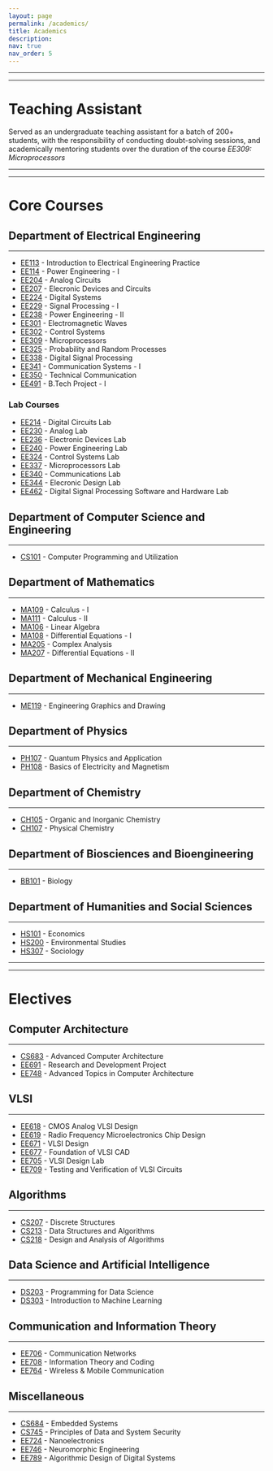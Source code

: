 ```yaml
---
layout: page
permalink: /academics/
title: Academics
description:
nav: true
nav_order: 5
---
```


---------------
---------------

# Teaching Assistant  
Served as an undergraduate teaching assistant for a batch of 200+ students, with the responsibility of conducting doubt-solving sessions, and academically mentoring students over the duration of the course _EE309: Microprocessors_

---------------
---------------

# Core Courses

## Department of Electrical Engineering
---------------
* [EE113](https://www.ee.iitb.ac.in/web/course_lists/ee-113-introduction-to-electrical-engineering-practice/) - Introduction to Electrical Engineering Practice
* [EE114](https://www.ee.iitb.ac.in/web/course_lists/ee-114-power-engineering-i/) - Power Engineering - I
* [EE204](https://www.ee.iitb.ac.in/web/course_lists/ee-204-analog-circuits/) - Analog Circuits
* [EE207](https://www.ee.iitb.ac.in/web/course_lists/ee-207-electronic-devices-and-circuits/) - Elecronic Devices and Circuits
* [EE224](https://www.ee.iitb.ac.in/web/course_lists/ee-224-digital-systems/) - Digital Systems
* [EE229](https://www.ee.iitb.ac.in/web/course_lists/ee-227-microelectronics/) - Signal Processing - I
* [EE238](https://www.ee.iitb.ac.in/web/course_lists/ee-236-power-engineering-ii/) - Power Engineering - II
* [EE301](https://www.ee.iitb.ac.in/web/course_lists/ee-301-electromagnetic-waves/) - Electromagnetic Waves
* [EE302](https://www.ee.iitb.ac.in/web/course_lists/ee-302-control-systems/) - Control Systems
* [EE309](https://www.ee.iitb.ac.in/web/course_lists/ee-309-microprocessors/) - Microprocessors
* [EE325](https://www.ee.iitb.ac.in/web/course_lists/ee-325-probability-and-random-processes/) - Probability and Random Processes
* [EE338](https://www.ee.iitb.ac.in/web/course_lists/ee-338-digital-signal-processing/) - Digital Signal Processing
* [EE341](https://www.ee.iitb.ac.in/web/course_lists/ee-341-communication-systems-i/) - Communication Systems - I
* [EE350](https://www.ee.iitb.ac.in/web/course_lists/ee-350-technical-communication/) - Technical Communication
* [EE491]() - B.Tech Project - I

### Lab Courses

* [EE214](https://www.ee.iitb.ac.in/web/course_lists/ee-214-digital-circuits-laboratory/) - Digital Circuits Lab
* [EE230](https://www.ee.iitb.ac.in/web/course_lists/ee-230-analog-circuits-laboratory/) - Analog Lab
* [EE236](https://www.ee.iitb.ac.in/web/course_lists/ee-236-electronic-devices-laboratory/) - Electronic Devices Lab
* [EE240](https://www.ee.iitb.ac.in/web/course_lists/ee-240-power-engineering-lab/) - Power Engineering Lab
* [EE324](https://www.ee.iitb.ac.in/web/course_lists/ee-324-control-systems-laboratory/) - Control Systems Lab
* [EE337](https://www.ee.iitb.ac.in/web/course_lists/ee-337-microprocessor-laboratory/) - Microprocessors Lab
* [EE340](https://www.ee.iitb.ac.in/web/course_lists/ee-340-communications-laboratory/) - Communications Lab
* [EE344](https://www.ee.iitb.ac.in/web/course_lists/ee-344-electronic-design-lab/) - Elecronic Design Lab
* [EE462](http://sharada.ee.iitb.ac.in/~ee352/) - Digital Signal Processing Software and Hardware Lab

## Department of Computer Science and Engineering
---------------
* [CS101](https://www.cse.iitb.ac.in/~cs101/) - Computer Programming and Utilization

## Department of Mathematics
---------------
* [MA109](http://www.math.iitb.ac.in/~ravir/ma109index.html) - Calculus - I
* [MA111]() - Calculus - II
* [MA106](http://www.math.iitb.ac.in/~ars/MA106.html) - Linear Algebra
* [MA108](http://www.math.iitb.ac.in/~dey/diffeqn_spring14.html) - Differential Equations - I
* [MA205](http://www.math.iitb.ac.in/~ars/MA205.html) - Complex Analysis
* [MA207]() - Differential Equations - II

## Department of Mechanical Engineering
---------------
* [ME119]() - Engineering Graphics and Drawing

## Department of Physics
---------------
* [PH107](https://portal.iitb.ac.in/asc/Courses/crsedetail.jsp) - Quantum Physics and Application
* [PH108](https://portal.iitb.ac.in/asc/Courses/crsedetail.jsp) - Basics of Electricity and Magnetism

## Department of Chemistry
---------------
* [CH105](https://www.chem.iitb.ac.in/courses_inner/848) - Organic and Inorganic Chemistry
* [CH107](https://www.chem.iitb.ac.in/courses_inner/860) - Physical Chemistry

## Department of Biosciences and Bioengineering
---------------
* [BB101](https://www.bio.iitb.ac.in/academics/courses/bb101/) - Biology

## Department of Humanities and Social Sciences
---------------
* [HS101](https://www.hss.iitb.ac.in/en/hs-101-economics) - Economics
* [HS200](https://dampeeiitb.wordpress.com/hs200-2020/) - Environmental Studies
* [HS307](https://dampiitbche.wordpress.com/course-reviews/minors-insti-electives/hs-307-sociology/) - Sociology

---------------
---------------

# Electives

## Computer Architecture
---------------
* [CS683](https://www.ee.iitb.ac.in/~viren/Courses/2015/CS683.htm) - Advanced Computer Architecture
* [EE691]() - Research and Development Project
* [EE748](https://www.ee.iitb.ac.in/~viren/Courses/2013/EE748.htm) - Advanced Topics in Computer Architecture

## VLSI
---------------
* [EE618](https://www.ee.iitb.ac.in/web/course_lists/ee-618-cmos-analog-vlsi-design/) - CMOS Analog VLSI Design
* [EE619](https://www.ee.iitb.ac.in/web/course_lists/ee-619-rf-microelectronics-chip-design/) - Radio Frequency Microelectronics Chip Design
* [EE671](https://www.ee.iitb.ac.in/web/course_lists/ee-671-vlsi-design/) - VLSI Design
* [EE677](https://www.ee.iitb.ac.in/web/course_lists/ee-677-foundations-of-vlsi-cad/) - Foundation of VLSI CAD
* [EE705](https://www.ee.iitb.ac.in/web/course_lists/ee-705-vlsi-design-lab/) - VLSI Design Lab
* [EE709](https://www.ee.iitb.ac.in/web/course_lists/ee-709-testing-and-verification-of-vlsi-circuits/) - Testing and Verification of VLSI Circuits

## Algorithms
---------------
* [CS207](https://www.cse.iitb.ac.in/~mp/teach/ds/aut20/) - Discrete Structures
* [CS213](https://www.cse.iitb.ac.in/~ranade/cs213/) - Data Structures and Algorithms
* [CS218](https://www.cse.iitb.ac.in/~rgurjar/CS218_2023/) - Design and Analysis of Algorithms

## Data Science and Artificial Intelligence
---------------
* [DS203](https://www.minds.iitb.ac.in/index.php/academics/minor-ai-ds/2-uncategorised/20-ds-203) - Programming for Data Science
* [DS303](https://www.minds.iitb.ac.in/academics/minor-ai-ds?id=22) - Introduction to Machine Learning

## Communication and Information Theory
---------------
* [EE706](https://www.ee.iitb.ac.in/web/course_lists/ee-706-communication-networks/) - Communication Networks
* [EE708](https://www.ee.iitb.ac.in/web/course_lists/ee-708-information-theory-and-coding/) - Information Theory and Coding
* [EE764](https://www.ee.iitb.ac.in/~bsraj/courses/ee764/) - Wireless & Mobile Communication

## Miscellaneous
---------------
* [CS684](https://www.cse.iitb.ac.in/~cs684/) - Embedded Systems
* [CS745](https://www.cse.iitb.ac.in/~cs745/) - Principles of Data and System Security
* [EE724](https://www.ee.iitb.ac.in/web/course_lists/ee-724-nanoelectronics/) - Nanoelectronics
* [EE746](https://www.ee.iitb.ac.in/web/course_lists/ee-746-neuromorphic-engineering/) - Neuromorphic Engineering
* [EE789](https://www.ee.iitb.ac.in/web/course_lists/ee-789-algorithmic-design-of-digital-systems/) - Algorithmic Design of Digital Systems
